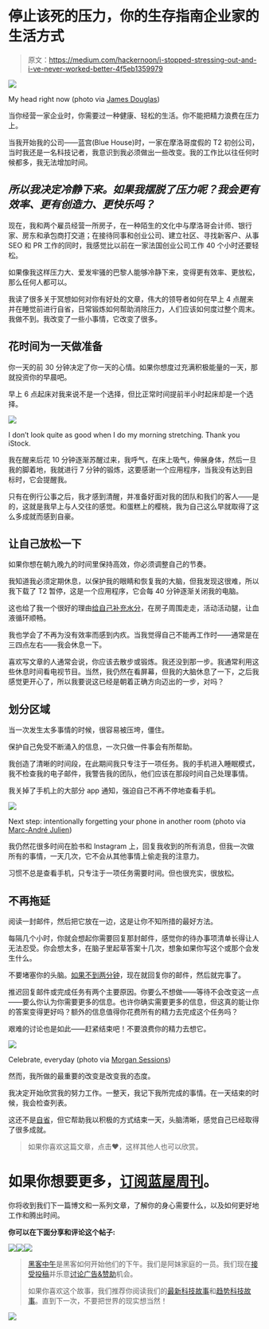 # 停止该死的压力，你的生存指南企业家的生活方式

> 原文：<https://medium.com/hackernoon/i-stopped-stressing-out-and-i-ve-never-worked-better-4f5eb1359979>

![](img/408c5ac876e3c0fc524a9d52ba813c13.png)

My head right now (photo via [James Douglas](https://unsplash.com/photos/P9G7dBP-7ZQ))

当你经营一家企业时，你需要过一种健康、轻松的生活。你不能把精力浪费在压力上。

当我开始我的公司——蓝宫(Blue House)时，一家在摩洛哥度假的 T2 初创公司，当时我还是一名科技记者，我意识到我必须做出一些改变。我的工作比以往任何时候都多，我无法增加时间。

## *所以我决定冷静下来。如果我摆脱了压力呢？我会更有效率、更有创造力、更快乐吗？*

现在，我和两个雇员经营一所房子，在一种陌生的文化中与摩洛哥会计师、银行家、房东和承包商打交道；在接待同事和创业公司、建立社区、寻找新客户、从事 SEO 和 PR 工作的同时，我感觉比以前在一家法国创业公司工作 40 个小时还要轻松。

如果像我这样压力大、爱发牢骚的巴黎人能够冷静下来，变得更有效率、更放松，那么任何人都可以。

我读了很多关于冥想如何对你有好处的文章，伟大的领导者如何在早上 4 点醒来并在睡觉前进行自省，日常锻炼如何帮助消除压力，人们应该如何度过整个周末。我做不到。我改变了一些小事情，它改变了很多。

## **花时间为一天做准备**

你一天的前 30 分钟决定了你一天的心情。如果你想度过充满积极能量的一天，那就投资你的早晨吧。

早上 6 点起床对我来说不是一个选择，但比正常时间提前半小时起床却是一个选择。

![](img/6a3ae7c70a412988137ffd0992bf80c2.png)

I don’t look quite as good when I do my morning stretching. Thank you iStock.

我在醒来后花 10 分钟逐渐苏醒过来，我呼气，在床上吸气，伸展身体，然后一旦我的脚着地，我就进行 7 分钟的锻炼，这要感谢一个应用程序，当我没有达到目标时，它会提醒我。

只有在例行公事之后，我才感到清醒，并准备好面对我的团队和我们的客人——是的，这就是我早上与人交往的感觉。和蛋糕上的樱桃，我为自己这么早就取得了这么多成就而感到自豪。

## **让自己放松一下**

如果你想在朝九晚九的时间里保持高效，你必须调整自己的节奏。

我知道我必须定期休息，以保护我的眼睛和恢复我的大脑，但我发现这很难，所以我下载了 T2 暂停，这是一个应用程序，它会每 40 分钟逐渐关闭我的电脑。

这也给了我一个很好的理由[给自己补充水分](https://zapier.com/blog/strengthen-willpower-productivity/?utm_campaign=Remotive%2B-%2BProductive%2BRemote%2BWorkers&utm_medium=email&utm_source=Remotive_-_Productive_Remote_Workers_30)，在房子周围走走，活动活动腿，让血液循环顺畅。

我也学会了不再为没有效率而感到内疚。当我觉得自己不能再工作时——通常是在三四点左右——我会休息一下。

喜欢写文章的人通常会说，你应该去散步或锻炼。我还没到那一步。我通常利用这些休息时间看电视节目。当然，我仍然在看屏幕，但我的大脑休息了一下，之后我感觉更开心了，所以我要说这已经是朝着正确方向迈出的一步，对吗？

## **划分区域**

当一次发生太多事情的时候，很容易被压垮，僵住。

保护自己免受不断涌入的信息，一次只做一件事会有所帮助。

我创造了清晰的时间段，在此期间我只专注于一项任务。我的手机进入睡眠模式，我不检查我的电子邮件，我警告我的团队，他们应该在那段时间自己处理事情。

我关掉了手机上的大部分 app 通知，强迫自己不再不停地查看手机。

![](img/e17cad5fd40db62dad102a6f32354536.png)

Next step: intentionally forgetting your phone in another room (photo via [Marc-André Julien](https://unsplash.com/photos/vJ24hBps1qY))

我仍然花很多时间在脸书和 Instagram 上，回复我收到的所有消息，但我一次做所有的事情，一天几次，它不会从其他事情上偷走我的注意力。

习惯不总是查看手机，只专注于一项任务需要时间。但也很充实，很放松。

## **不再拖延**

阅读一封邮件，然后把它放在一边，这是让你不知所措的最好方法。

每隔几个小时，你就会想起你需要回复那封邮件，感觉你的待办事项清单长得让人无法忍受。你会想太多，在脑子里起草答案十几次，想象如果你写这个或那个会发生什么。

不要堵塞你的头脑。[如果不到两分钟](http://www.success.com/article/1-on-1-david-allens-two-minute-rule)，现在就回复你的邮件，然后就完事了。

推迟回复邮件或完成任务有两个主要原因。你要么不想做——等待不会改变这一点——要么你认为你需要更多的信息。也许你确实需要更多的信息，但这真的能让你的答案变得更好吗？额外的信息值得你花费所有的精力去完成这个任务吗？

艰难的讨论也是如此——赶紧结束吧！不要浪费你的精力去想它。

![](img/861eb3251ed08bd453bd3fd4281d3247.png)

Celebrate, everyday (photo via [Morgan Sessions](https://unsplash.com/photos/YIN4xUBaqnk))

然而，我所做的最重要的改变是改变我的态度。

我决定开始欣赏我的努力工作。一整天，我记下我所完成的事情。在一天结束的时候，我会检查列表。

这还不是[自省](https://www.reboot.io/episode/8-introspection-changed-business-blaine-vess-jerry-colonna/)，但它帮助我以积极的方式结束一天，头脑清晰，感觉自己已经取得了很多成就。

> 如果你喜欢这篇文章，点击♥，这样其他人也可以欣赏。

# 如果你想要更多，[订阅蓝屋周刊](http://eepurl.com/bJzMTj)。

你将收到我们下一篇博文和一系列文章，了解你的身心需要什么，以及如何更好地工作和腾出时间。

**你可以在下面分享和评论这个帖子:**

[![](img/50ef4044ecd4e250b5d50f368b775d38.png)](http://bit.ly/HackernoonFB)[![](img/979d9a46439d5aebbdcdca574e21dc81.png)](https://goo.gl/k7XYbx)[![](img/2930ba6bd2c12218fdbbf7e02c8746ff.png)](https://goo.gl/4ofytp)

> [黑客中午](http://bit.ly/Hackernoon)是黑客如何开始他们的下午。我们是阿妹家庭的一员。我们现在[接受投稿](http://bit.ly/hackernoonsubmission)并乐意[讨论广告&赞助](mailto:partners@amipublications.com)机会。
> 
> 如果你喜欢这个故事，我们推荐你阅读我们的[最新科技故事](http://bit.ly/hackernoonlatestt)和[趋势科技故事](https://hackernoon.com/trending)。直到下一次，不要把世界的现实想当然！

[![](img/be0ca55ba73a573dce11effb2ee80d56.png)](https://goo.gl/Ahtev1)